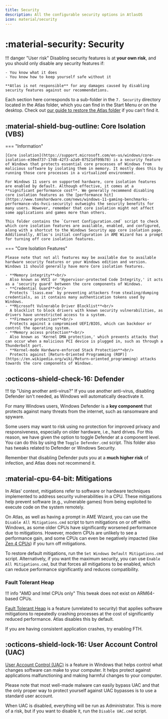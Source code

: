 ```yaml
---
title: Security
description: All the configurable security options in AtlasOS
icon: material/security
---
```


# :material-security: Security

!!! danger "User risk"
    Disabling security features is at **your own risk**, and you should only disable any security features if:

    - You know what it does
    - You know how to keep yourself safe without it

    **Atlas is not responsible** for any damages caused by disabling security features against our recommendations.

Each section here corresponds to a sub-folder in the `7. Security` directory located in the Atlas folder, which you can find in the Start Menu or on the desktop. Check out [our guide to restore the Atlas folder](../../../faq-and-troubleshooting/common-questions/atlas-folder-missing.md) if you can't find it.

## :material-shield-bug-outline: Core Isolation (VBS)

=== "Information"

    [Core isolation](https://support.microsoft.com/en-us/windows/core-isolation-e30ed737-17d8-42f3-a2a9-87521df09b78) is a security feature of Windows that protects essential core processes of Windows from malicious software by isolating them in memory. It mostly does this by running those core processes in a virtualized environment.
    
    For Windows 11 users on supported hardware, core isolation features are enabled by default. Although effective, it comes at a **significant performance cost**. We generally recommend disabling core isolation features as the [performance hit](https://www.tomshardware.com/news/windows-11-gaming-benchmarks-performance-vbs-hvci-security) outweighs the security benefits for many users. However, remember that core isolation might not affect some applications and games more than others.

    This folder contains the `Current Configuration.cmd` script to check which core isolation features are available, enabled, and configured, along with a shortcut to the Windows Security app core isolation page. Additionally, Atlas's initial configuration in AME Wizard has a prompt for turning off core isolation features.

=== "Core Isolation Features"

    Please note that not all features may be available due to available hardware security features or your Windows edition and version. Windows 11 should generally have more Core isolation features.

    - **Memory integrity**<br/>
      Also known as HVCI or 'Hypervisor-protected Code Integrity,' it acts as a 'security guard' between the core components of Windows.
    - **Credential Guard**<br/>
      Protects `lsass.exe` by preventing attackers from stealing/dumping credentials, as it contains many authentication tokens used by Windows.
    - **Microsoft Vulnerable Driver Blocklist**<br/>
      A blocklist to block drivers with known security vulnerabilities, as drivers have unrestricted access to a system.
    - **Firmware protection**<br/>
      Protects against a compromised UEFI/BIOS, which can backdoor or control the operating system.
    - **Memory access protection**<br/>
      Also known as 'Kernel DMA protection,' which prevents attacks that can occur when a malicious PCI device is plugged in, such as through a Thunderbolt port.
    - **Kernel-mode Hardware-enforced Stack Protection**<br/>
      Protects against [Return-Oriented Programming (ROP)](https://en.wikipedia.org/wiki/Return-oriented_programming) attacks towards the core components of Windows.


## :octicons-shield-check-16: Defender

!!! tip "Using another anti-virus?"
    If you use another anti-virus, disabling Defender isn't needed, as Windows will automatically deactivate it.

For many Windows users, Windows Defender is a **key component** that protects against many threats from the internet, such as ransomware and spyware.

Some users may want to risk using no protection for improved privacy and responsiveness, especially on older hardware, i.e., hard drives.
For this reason, we have given the option to toggle Defender at a component level. You can do this by using the `Toggle Defender.cmd` script.
This folder also has tweaks related to Defender or Windows Security.

Remember that disabling Defender puts you at a **much higher risk** of infection, and Atlas does not recommend it.

## :material-cpu-64-bit: Mitigations

In Atlas' context, mitigations refer to software or hardware techniques implemented to address security vulnerabilities in a CPU. These mitigations help prevent software (e.g., vulnerable games) from being exploited to execute code on the system remotely.

On Atlas, as well as having a prompt in AME Wizard, you can use the `Disable All Mitigations.cmd` script to turn mitigations on or off within Windows, as some older CPUs have significantly worsened performance due to mitigations. However, modern CPUs are unlikely to see a performance gain, and some CPUs can even be negatively impacted (like [Zen 4 CPUs](https://www.phoronix.com/news/AMD-Zen-4-Mitigations-Off)) if you turn off mitigations.

To restore default mitigations, run the `Set Windows Default Mitigations.cmd` script. Alternatively, if you want the maximum security, you can use `Enable All Mitigations.cmd`, but that forces all mitigations to be enabled, which can reduce performance significantly and reduces compatibility.

### Fault Tolerant Heap

!!! info "AMD and Intel CPUs only"
    This tweak does not exist on ARM64-based CPUs.

[Fault Tolerant Heap](https://learn.microsoft.com/en-us/windows/win32/win7appqual/fault-tolerant-heap "Microsoft FTH documentation") is a feature (unrelated to security) that applies software mitigations to repeatedly crashing processes at the cost of significantly reduced performance. Atlas disables this by default.

If you are having consistent application crashes, try enabling FTH.

## :octicons-shield-lock-16: User Account Control (UAC)

[User Account Control (UAC)](https://en.wikipedia.org/wiki/User_Account_Control) is a feature in Windows that helps control what changes software can make to your computer. It helps protect against applications malfunctioning and making harmful changes to your computer.

Please note that most well-made malware can easily bypass UAC and that the only proper way to protect yourself against UAC bypasses is to use a standard user account.

When UAC is disabled, everything will be run as Administrator. This is more of a risk, but if you want to disable it, run the `Disable UAC.cmd` script.
